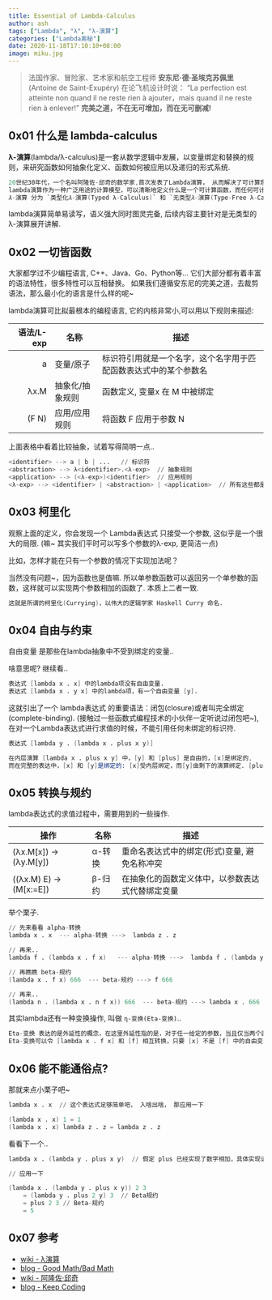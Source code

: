 ```yaml
---
title: Essential of Lambda-Calculus
author: ash
tags: ["Lambda", "λ", "λ-演算"]
categories: ["Lambda奥秘"]
date: 2020-11-18T17:10:10+08:00
image: miku.jpg
---
```


> 法国作家、冒险家、艺术家和航空工程师 **安东尼·德·圣埃克苏佩里** (Antoine de Saint-Exupéry) 在论飞机设计时说：
> “La perfection est atteinte non quand il ne reste rien à ajouter，mais quand il ne reste rien à enlever!”
> **完美之道，不在无可增加，而在无可删减!**

## 0x01 什么是 lambda-calculus

**λ-演算**(lambda/λ-calculus)是一套从数学逻辑中发展，以变量绑定和替换的规则，来研究函数如何抽象化定义、函数如何被应用以及递归的形式系统.

```s
20世纪30年代，一个名叫阿隆佐-邱奇的数学家,首次发表了Lambda演算， 从而解决了可计算理论中的判定性问题.
lambda演算作为一种广泛用途的计算模型，可以清晰地定义什么是一个可计算函数，而任何可计算函数都能以这种形式表达和求值.
𝜆-演算 分为 `类型化𝜆-演算(Typed λ-Calculus)` 和 `无类型𝜆-演算(Type-Free λ-Calculus)` 也称为 `朴素λ-演算(Naive λ-Calculs)`.
```

lambda演算简单易读写，语义强大同时图灵完备, 后续内容主要针对是无类型的λ-演算展开讲解.

## 0x02 一切皆函数

大家都学过不少编程语言, C++、Java、Go、Python等... 它们大部分都有着丰富的语法特性，很多特性可以互相替换。
如果我们遵循安东尼的完美之道，去裁剪语法，那么最小化的语言是什么样的呢~

lambda演算可比拟最根本的编程语言, 它的内核非常小,可以用以下规则来描述:

|语法/L-exp|名称|描述|
|--:|---|---|
|a    |变量/原子     |标识符引用就是一个名字，这个名字用于匹配函数表达式中的某个参数名|
|λx.M |抽象化/抽象规则|函数定义, 变量x 在 M 中被绑定|
|(F N)|应用/应用规则  |将函数 F 应用于参数 N |

上面表格中看着比较抽象，试着写得简明一点..

```s
<identifier> --> a | b | ...   // 标识符
<abstraction> --> λ<identifier>.<λ-exp>  // 抽象规则
<application> --> (<λ-exp>)<identifier>  // 应用规则
<λ-exp> --> <identifier> | <abstraction> | <application>  // 所有这些都是 λ表达式
```

## 0x03 柯里化

观察上面的定义，你会发现一个 Lambda表达式 只接受一个参数, 这似乎是一个很大的局限. (嘛~ 其实我们平时可以写多个参数的λ-exp, 更简洁一点)

比如，怎样才能在只有一个参数的情况下实现加法呢？

当然没有问题~，因为函数也是值嘛. 所以单参数函数可以返回另一个单参数的函数，这样就可以实现两个参数相加的函数了. 本质上二者一致.

```s
这就是所谓的柯里化(Currying)，以伟大的逻辑学家 Haskell Curry 命名.
```

## 0x04 自由与约束

自由变量 是那些在lambda抽象中不受到绑定的变量..

啥意思呢? 继续看..

```s
表达式 [lambda x . x] 中的lambda项没有自由变量. 
表达式 [lambda x . y x] 中的lambda项，有一个自由变量 [y].
```

这就引出了一个 lambda表达式 的重要语法：闭包(closure)或者叫完全绑定(complete-binding). (接触过一些函数式编程技术的小伙伴一定听说过闭包吧~), 在对一个Lambda表达式进行求值的时候，不能引用任何未绑定的标识符.

```s
表达式 [lambda y . (lambda x . plus x y)]

在内层演算 [lambda x . plus x y] 中，[y] 和 [plus] 是自由的，[x]是绑定的, 
而在完整的表达中，[x] 和 [y]是绑定的: [x]受内层绑定，而[y]由剩下的演算绑定. [plus]仍然是自由变量.
```

## 0x05 转换与规约

lambda表达式的求值过程中，需要用到的一些操作.

|操作|名称|描述|
|---|---|---|
|(λx.M[x]) -> (λy.M[y])  |α-转换 |重命名表达式中的绑定(形式)变量, 避免名称冲突|
|((λx.M) E) -> (M[x:=E]) |β-归约 |在抽象化的函数定义体中，以参数表达式代替绑定变量|

举个栗子.

```s
// 先来看看 alpha-转换
lambda x . x  --- alpha-转换 --->  lambda z . z

// 再来..
lambda f . (lambda x . f x)   --- alpha-转换 --->  lambda f . (lambda y . f y)

// 再瞧瞧 beta-规约
(lambda x . f x) 666  --- beta-规约 ---> f 666

// 再来..
(lambda n . (lambda x . n f x)) 666  --- beta-规约 ---> lambda x . 666 f x
```

其实lambda还有一种变换操作, 叫做 `η-变换(Eta-变换)`..

```s
Eta-变换 表达的是外延性的概念，在这里外延性指的是，对于任一给定的参数，当且仅当两个函数得到的结果都一致，则它们将被视同为一个函数.
Eta-变换可以令 [lambda x . f x] 和 [f] 相互转换，只要 [x] 不是 [f] 中的自由变量.
```

## 0x06 能不能通俗点?

那就来点小栗子吧~

```s
lambda x . x  // 这个表达式足够简单吧， 入啥出啥， 那应用一下

(lambda x . x) 1 = 1
(lambda x . x) lambda z . z = lambda z . z
```

看看下一个..

```s
lambda x . (lambda y . plus x y)  // 假定 plus 已经实现了数字相加，具体实现请看下回分解吧~

// 应用一下

(lambda x . (lambda y . plus x y)) 2 3
    = (lambda y . plus 2 y) 3  // Beta规约
    = plus 2 3 // Beta-规约
    = 5 
```

## 0x07 参考

* [wiki - λ演算](https://zh.wikipedia.org/wiki/%CE%9B%E6%BC%94%E7%AE%97)
* [blog - Good Math/Bad Math](http://goodmath.blogspot.com/)
* [wiki - 阿隆佐·邱奇](https://zh.wikipedia.org/wiki/%E9%98%BF%E9%9A%86%E4%BD%90%C2%B7%E9%82%B1%E5%A5%87)
* [blog - Keep Coding](https://liujiacai.net/blog/2014/10/12/lambda-calculus-introduction/)